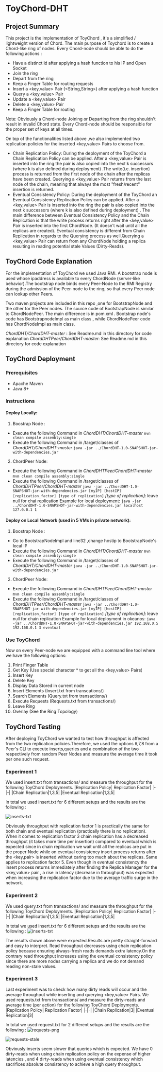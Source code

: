 # ToyChord-DHT
## Project Summary
This project is the implementation of ToyChord , it's a simplified / lightweight version of Chord. The main purpose of Toychord is to create a Chord-like ring of nodes. Every Chord-node  should be able to do the following actions :
* Have a distinct id after applying a hash function to his IP and Open Socket
* Join the ring 
* Depart from the ring 
* Keep a Finger Table for routing requests 
* Insert a <key,value> Pair (<String,String>) after applying a hash function
* Query a <key,value> Pair 
* Update a <key,value> Pair 
* Delete a <key,value> Pair 
* Keep a Finger Table for routing 

Note: Obviously a Chord-node Joining or Departing from the ring shouldn't result in invalid Chord state. Every Chord-node should be responsible for the proper set of keys at all times.

On top of the functionalities listed above ,we also implemented two replication policies  for the inserted <key,value> Pairs to choose from.
* Chain Replication Policy: During the deployment of the ToyChord a Chain Replication Policy can be applied. After a <key,value> Pair is inserted into the ring the pair is also copied into the next k successors (where k is also defined during deployment) .The write(i.e. insertion) process is returned from the first node of the chain after the replicas have been  created. Querying a <key,value> Pair returns from the last node of the chain, meaning that always the most "fresh/recent" insertion is returned.
* Eventual Consistency Policy: During the deployment of the ToyChord an Eventual Consistency Replication Policy can be applied. After a <key,value> Pair is inserted into the ring the pair is also copied into the next k successors (where k is also defined during deployment) . The main difference between Eventual Consistency Policy and the Chain Replication is that the write process returns right after the <key,value> Pair is inserted into the first ChordNode. (It doesn't wait until all the replicas are created). Eventual consistency is different from Chain Replication in regards to the Querying process as well.Querying a <key,value> Pair can return from any ChordNode holding a replica resulting in reading potential stale Values (Dirty-Reads).

## ToyChord Code Explanation
For the implementation of ToyChord we used Java RMI. A bootstrap node is used whose ipaddress is available to every ChordNode (server-like behavior).The bootstrap node binds every Peer-Node to the RMI Registry during the admission of the Peer-node to the ring, so that every Peer node can lookup other Peers.

Two maven projects are included in this repo ,one for BootstrapNode and the other for the Peer nodes. The source code of BootstrapNode is similar to ChordNodePeer. The main difference is in pom.xml . Bootstrap node's code has  BootstrapnodeImpl as main class , while ChordNodePeer code has ChordNodeImpl as main class.
 
 *ChordDHT/ChordDHT-master* : See Readme.md in this directory for code explanation
 *ChordDHTPeer/ChordDHT-master*: See Readme.md in this directory for code explanation
 
## ToyChord Deployment
 
### Prerequisites
* Apache Maven
* Java 8+

### Instructions
#### Deploy Locally:
1. Boostrap Node : 
*  Execute the following Command in *ChordDHT/ChordDHT-master* 
```mvn clean compile assembly:single```
* Execute the following Command in /target/classes of *ChordDHT/ChordDHT-master*
```java -jar ../ChordDHT-1.0-SNAPSHOT-jar-with-dependencies.jar```

2. ChordPeer Node:
*  Execute the following Command in  *ChordDHTPeer/ChordDHT-master* 
```mvn clean compile assembly:single```
* Execute the following Command in /target/classes of *ChordDHTPeer/ChordDHT-master*
```java -jar ../ChordDHT-1.0-SNAPSHOT-jar-with-dependencies.jar [myIP] [hostIP] [replication_factor] [type of replication]```
*[type of replication]*: leave null for chai replication
 Example for local deployment:
```java -jar ../ChordDHT-1.0-SNAPSHOT-jar-with-dependencies.jar localhost 127.0.0.1 1``` 

#### Deploy on Local Network (used in 5 VMs in private network):
1. Boostrap Node : 
* Go to BootstrapNodeImpl and line32 ,change hostip to BootstrapNode's local IP
*  Execute the following Command in *ChordDHT/ChordDHT-master* 
```mvn clean compile assembly:single```
* Execute the following Command in /target/classes of *ChordDHT/ChordDHT-master*
```java -jar ../ChordDHT-1.0-SNAPSHOT-jar-with-dependencies.jar```

2. ChordPeer Node:
*  Execute the following Command in  *ChordDHTPeer/ChordDHT-master* 
```mvn clean compile assembly:single```
* Execute the following Command in /target/classes of *ChordDHTPeer/ChordDHT-master*
```java -jar ../ChordDHT-1.0-SNAPSHOT-jar-with-dependencies.jar [myIP] [hostIP] [replication_factor] [type of replication]```
*[type of replication]*: leave null for chain replication
 Example for local deployment in okeanos:
```java -jar ../ChordDHT-1.0-SNAPSHOT-jar-with-dependencies.jar 192.168.0.5 192.168.0.1 3 eventual``` 

### Use ToyChord
Now on every Peer-node we are equipped with a command line tool where we have the following options:

1. Print Finger Table
2. Get Key (Use special character * to get all the <key,value> Pairs)
3. Insert Key
4. Delete Key
5. Display Data Stored in current node
6. Insert Elements (Insert.txt from transcations/)
7. Search Elements (Query.txt from transactions/)
8. Execute Requests (Requests.txt from transactions/)
9. Leave Ring
10. Overlay (See the Ring Topology)

## ToyChord Testing
After deploying ToyChord we wanted to test how throughput is affected from the two replication policies.Therefore, we used the options 6,7,8 from a Peer's CLI to execute inserts,queries and a combination of the two respectively from random Peer Nodes and measure the average time it took per one such request.
### Experiment 1
We used insert.txt from transactions/ and measure the throughput for the following ToyChord Deployments.
|Replication Policy| Replication Factor|
|-|-|
|Chain Replication|1,3,5|
|Eventual Replication|1,3,5| 

In total we used insert.txt for 6 different setups and the results are the following :

![inserts-txt](https://github.com/razkey23/ToyChord-DHT/blob/main/resources/inserts.png?raw=true)

Obviously throughput with replication factor 1 is practically the same for both chain and eventual replication (practically there is no replication). When it comes to replication factor 3 chain replication has a decreased throughput (it takes more time per insertion) compared to eventual which is expected since in chain replication we wait until all the replicas are put in the proper Node while on eventual consistency insert process returns after the <key,pair> is inserted without caring too much about the replicas. Same applies to replication factor 5. Even though in eventual consistency the insert process returns immediately after finding the Replica Manager for the <key,value> pair , a rise in latency (decrease in throughput) was expected when increasing the replication factor due to the average traffic surge in the network.

### Experiment 2
We used query.txt from transactions/ and measure the throughput for the following ToyChord Deployments.
|Replication Policy| Replication Factor|
|-|-|
|Chain Replication|1,3,5|
|Eventual Replication|1,3,5|

In total we used insert.txt for 6 different setups and the results are the following :
![inserts-txt](https://github.com/razkey23/ToyChord-DHT/blob/main/resources/query.png?raw=true)

The results shown above were expected.Results are pretty straight-forward and easy to interpret. Read throughput decreases using chain replication policy because ensuring always-fresh reads demands extra latency.On the contrary read throughput increases using the eventual consistency policy since there are more nodes carrying a replica and we do not demand reading non-stale values.

### Experiment 3
Last experiment was to check how many dirty reads will occur and the average throughput while inserting and querying <key,value> Pairs. We used requests.txt from transactions/ and measure the dirty-reads and average time (per action) for the following ToyChord Deployments.
|Replication Policy| Replication Factor|
|-|-|
|Chain Replication|3|
|Eventual Replication|3| 

In total we used request.txt for 2 different setups and the results are the following :
![requests-png](https://github.com/razkey23/ToyChord-DHT/blob/main/resources/requests.png?raw=true)

![requests-stale](https://github.com/razkey23/ToyChord-DHT/blob/main/resources/dirty-reads.png?raw=true)

Obviously inserts seem slower that queries which is expected. We have 0 dirty-reads when using chain replication policy on the expense of higher latencies , and 4 dirty-reads when using eventual consistency which sacrifices absolute consistency to achieve a high query throughput. 
